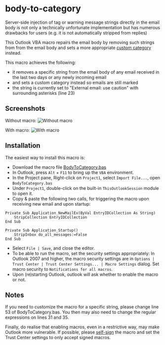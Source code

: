 # body-to-category

Server-side injection of tag or warning message strings directly in the email body is not only a technically unfortunate implementation but has numerous drawbacks for users (e.g. it is not automatically stripped from replies)

This Outlook VBA macro repairs the email body by removing such strings from from the email body and sets a more appropriate [custom category](https://support.office.com/en-us/article/Create-and-assign-color-categories-a1fde97e-15e1-4179-a1a0-8a91ef89b8dc) instead.

This macro achieves the following:
- it removes a specific string from the email body of any email received in the last two days or any newly incoming email
- and sets a custom category instead so emails are still marked
- the string is currently set to "External email: use caution" with surrounding asterisks (line 23)

## Screenshots

Without macro:
![Without macro](https://raw.githubusercontent.com/jerogee/els-tag-repair/master/img/ss_without.png)

With macro:
![With macro](https://raw.githubusercontent.com/jerogee/els-tag-repair/master/img/ss_with.png)


## Installation

The easiest way to install this macro is:
* Download the macro file [BodyToCategory.bas](https://github.com/jerogee/body-to-category/raw/master/BodyToCategory.bas)
* In Outlook, press `Alt` + `F11` to bring up the `VBA` environment.
* In the Project pane, Right-click on `Project1`, select `Import File...`, open `BodyToCategory.bas`
* Under `Project1`, double-click on the built-in `ThisOutlookSession` module to open it.
* Copy & paste the following two calls, for triggering the macro upon receiving new email and upon startup:
```VB.net
Private Sub Application_NewMailEx(ByVal EntryIDCollection As String)
    StripCollection EntryIDCollection
End Sub

Private Sub Application_Startup()
    StripInbox do_all_messages:=False
End Sub
```
* Select `File | Save`, and close the editor.
* To be able to run the macro, set the security settings appropriately: In Outlook 2007 and higher, the macro security settings are in `Options | Trust Center | Trust Center Settings... | Macro Settings` dialog. Set macro security to `Notifications for all macros`. 
* Upon (re)starting Outlook, outlook will ask whether to enable the macro or not.


## Notes

If you need to customize the macro for a specific string, please change line 53 of BodyToCategory.bas. You then may also need to change the regular expressions on lines 31 and 35.

Finally, do realise that enabling macros, even in a restrictive way, may make Outlook more vulnerable. If possible, please [self-sign](https://support.office.com/en-gb/article/Digitally-sign-a-macro-project-6e5de679-01d4-4387-85e0-92e3e9a49483) the macro and set the Trust Center settings to only accept signed macros.
